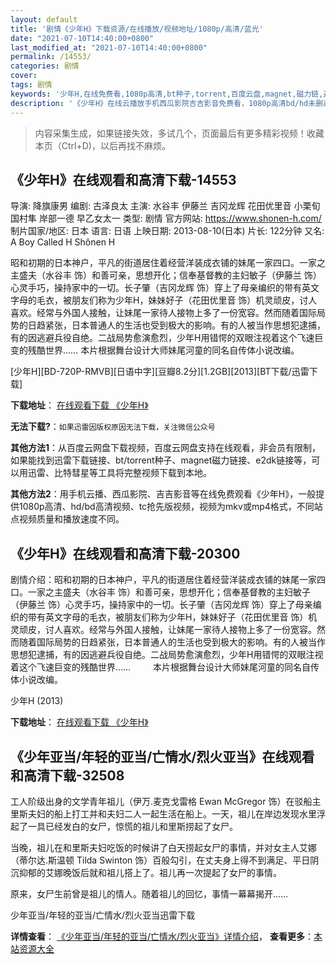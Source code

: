 ```yaml
---
layout: default
title: '剧情《少年H》下载资源/在线播放/视频地址/1080p/高清/蓝光'
date: "2021-07-10T14:40:00+0800"
last_modified_at: "2021-07-10T14:40:00+0800"
permalink: /14553/
categories: 剧情
cover:
tags: 剧情
keywords: '少年H,在线免费看,1080p高清,bt种子,torrent,百度云盘,magnet,磁力链,迅雷下载资源'
description: '《少年H》在线云播放手机西瓜影院吉吉影音免费看，1080p高清bd/hd未删减完整版和tc抢先枪版，mkv/mp4格式，附带bt/torrent种子、magnet/磁力链、百度云盘、网盘资源迅雷下载链接'
---
```


>内容采集生成，如果链接失效，多试几个，页面最后有更多精彩视频！收藏本页（Ctrl+D)，以后再找不麻烦。


## 《少年H》在线观看和高清下载-14553

导演: 降旗康男 编剧: 古泽良太 主演: 水谷丰 伊藤兰 吉冈龙辉 花田优里音 小栗旬 国村隼 岸部一德 早乙女太一 类型: 剧情 官方网站: https://www.shonen-h.com/ 制片国家/地区: 日本 语言: 日语 上映日期: 2013-08-10(日本) 片长: 122分钟 又名: A Boy Called H Shônen H

昭和初期的日本神户，平凡的街道居住着经营洋装成衣铺的妹尾一家四口。一家之主盛夫（水谷丰 饰）和善可亲，思想开化；信奉基督教的主妇敏子（伊藤兰 饰）心灵手巧，操持家中的一切。长子肇（吉冈龙辉 饰）穿上了母亲编织的带有英文字母的毛衣，被朋友们称为少年H，妹妹好子（花田优里音 饰）机灵顽皮，讨人喜欢。经常与外国人接触，让妹尾一家待人接物上多了一份宽容。然而随着国际局势的日趋紧张，日本普通人的生活也受到极大的影响。有的人被当作思想犯逮捕，有的因逃避兵役自绝。二战局势愈演愈烈，少年H用错愕的双眼注视着这个飞速巨变的残酷世界…… 本片根据舞台设计大师妹尾河童的同名自传体小说改编。


[少年H][BD-720P-RMVB][日语中字][豆瓣8.2分][1.2GB][2013][BT下载/迅雷下载]

**下载地址**： [在线观看下载 《少年H》](https://www.btdx8.com/torrent/shonen_h_2013.html) 


**无法下载?**：`如果迅雷因版权原因无法下载，关注微信公众号 `

**其他方法1**：从百度云网盘下载视频，百度云网盘支持在线观看，非会员有限制，如果能找到迅雷下载链接、bt/torrent种子、magnet磁力链接、e2dk链接等，可以用迅雷、比特彗星等工具将完整视频下载到本地。

**其他方法2**：用手机云播、西瓜影院、吉吉影音等在线免费观看《少年H》，一般提供1080p高清、hd/bd高清视频、tc抢先版视频，视频为mkv或mp4格式，不同站点视频质量和播放速度不同。


## 《少年H》在线观看和高清下载-20300

剧情介绍：昭和初期的日本神户，平凡的街道居住着经营洋装成衣铺的妹尾一家四口。一家之主盛夫（水谷丰 饰）和善可亲，思想开化；信奉基督教的主妇敏子（伊藤兰 饰）心灵手巧，操持家中的一切。长子肇（吉冈龙辉 饰）穿上了母亲编织的带有英文字母的毛衣，被朋友们称为少年H，妹妹好子（花田优里音 饰）机灵顽皮，讨人喜欢。经常与外国人接触，让妹尾一家待人接物上多了一份宽容。然而随着国际局势的日趋紧张，日本普通人的生活也受到极大的影响。有的人被当作思想犯逮捕，有的因逃避兵役自绝。二战局势愈演愈烈，少年H用错愕的双眼注视着这个飞速巨变的残酷世界……  　　本片根据舞台设计大师妹尾河童的同名自传体小说改编。


少年H (2013)

**下载地址**： [在线观看下载 《少年H》](https://www.btbtdy.me/btdy/dy1927.html) 


## 《少年亚当/年轻的亚当/亡情水/烈火亚当》在线观看和高清下载-32508

工人阶级出身的文学青年祖儿（伊万.麦克戈雷格 Ewan McGregor 饰）在驳船主里斯夫妇的船上打工并和夫妇二人一起生活在船上。一天，祖儿在岸边发现水里浮起了一具已经发白的女尸，惊慌的祖儿和里斯捞起了女尸。</p>当晚，祖儿在和里斯夫妇吃饭的时候讲了白天捞起女尸的事情，并对女主人艾娜（蒂尔达.斯温顿 Tilda Swinton 饰）百般勾引，在丈夫身上得不到满足、平日阴沉抑郁的艾娜晚饭后就和祖儿搭上了。祖儿再一次提起了女尸的事情。</p>原来，女尸生前曾是祖儿的情人。随着祖儿的回忆，事情一幕幕揭开……


少年亚当/年轻的亚当/亡情水/烈火亚当迅雷下载

**详情查看**： [《少年亚当/年轻的亚当/亡情水/烈火亚当》详情介绍](/movie/32508/)， **查看更多**：[本站资源大全](/movie/t/all/)

